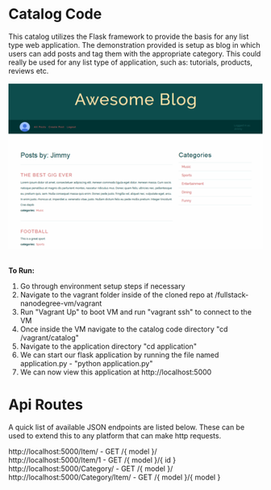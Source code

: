 Catalog Code
===============


This catalog utilizes the Flask framework to provide the basis for any list type web application. The demonstration 
provided is setup as blog in which users can add posts and tag them with the appropriate category. This could really 
be used for any list type of application, such as: tutorials, products, reviews etc.<br /><br />
![Alt text](application/static/images/preview.jpg?raw=true "Preview")<br />
<br />

<b>To Run:</b><br />
1. Go through environment setup steps if necessary<br />
3. Navigate to the vagrant folder inside of the cloned repo at /fullstack-nanodegree-vm/vagrant<br />
4. Run "Vagrant Up" to boot VM and run "vagrant ssh" to connect to the VM<br />
6. Once inside the VM navigate to the catalog code directory "cd /vagrant/catalog"<br />
7. Navigate to the application directory "cd application"<br />
8. We can start our flask application by running the file named application.py - "python application.py"<br />
9. We can now view this application at http://localhost:5000

Api Routes
===============

A quick list of available JSON endpoints are listed below. These can be used to extend this 
to any platform that can make http requests.

http://localhost:5000/Item/ - GET /{ model }/  <br />
http://localhost:5000/Item/1 - GET /{ model }/{ id }  <br />
http://localhost:5000/Category/ - GET /{ model }/  <br />
http://localhost:5000/Category/Item/ - GET /{ model }/{ model } <br />

